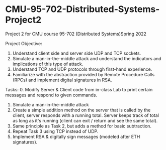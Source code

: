 # CMU-95-702-Distributed-Systems-Project2
Project 2 for CMU course 95-702 (Distributed Systems)Spring 2022

Project Objective:
1. Understand client side and server side UDP and TCP sockets.
2. Simulate a man-in-the-middle attack and understand the indicators and implications of this type of attack.
3. Understand TCP and UDP protocols through first-hand experience.
4. Familiarize with the abstraction provided by Remote Procedure Calls (RPCs) and implement digital signatures in RSA. 

Tasks: 
0. Modify Server & Client code from in-class Lab to print certain messages and respond to given commands.
1. Simulate a man-in-the-middle attack
2. Create a simple addition method on the server that is called by the client, server responds with a running total. Server keeps track of total as long as it's running (client can exit / return and see the same total).
3. Same principle as Task 2, but adds a method for basic subtraction.
4. Repeat Task 3 using TCP instead of UDP.
5. Implement RSA & digitally sign messages (modeled after ETH signatures).

